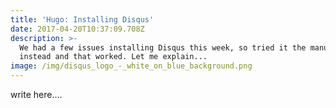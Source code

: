 ```yaml
---
title: 'Hugo: Installing Disqus'
date: 2017-04-20T10:37:09.708Z
description: >-
  We had a few issues installing Disqus this week, so tried it the manual way
  instead and that worked. Let me explain...
image: /img/disqus_logo_-_white_on_blue_background.png
---
```


write here….